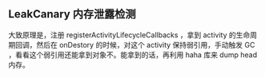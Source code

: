 ## LeakCanary 内存泄露检测

大致原理是，注册 registerActivityLifecycleCallbacks ，拿到 activity 的生命周期回调，然后在 onDestory 的时候，对这个 activity 保持弱引用，手动触发 GC ，看看这个弱引用还能拿到对象不。能拿到的话，再利用 haha 库来 dump head 内存。